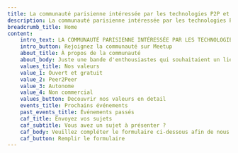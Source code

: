 ```yaml
---
title: La communauté parisienne intéressée par les technologies P2P et la Cryptographie
description: La communauté parisienne intéressée par les technologies P2P et la Cryptographie
breadcrumb_title: Home
content:
    intro_text: LA COMMUNAUTÉ PARISIENNE INTÉRESSÉE PAR LES TECHNOLOGIES P2P ET LA CRYPTOGRAPHIE
    intro_button: Rejoignez la communauté sur Meetup
    about_title: À propos de la communauté
    about_body: Juste une bande d'enthousiastes qui souhaitaient un lieu pour discuter, échanger sur les dernières actualités et partager leurs idées autour des technologies P2P et Cryptographie à Paris
    values_title: Nos valeurs
    value_1: Ouvert et gratuit
    value_2: Peer2Peer
    value_3: Autonome
    value_4: Non commercial
    values_button: Decouvrir nos valeurs en detail
    events_title: Prochains événements
    past_events_title: Événements passés
    caf_title: Envoyez vos sujets
    caf_subtitle: Vous avez un sujet à présenter ?
    caf_body: Veuillez compléter le formulaire ci-dessous afin de nous en dire plus sur votre idée
    caf_button: Remplir le formulaire
---
```

